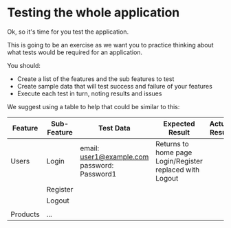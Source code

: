 

# Testing the whole application

Ok, so  it's time for you test the application.

This is going to be an exercise as we want you to practice thinking about what tests would be required for an application.

You should:
- Create a list of the features and the sub features to test
- Create sample data that will test success and failure of your features
- Execute each test in turn, noting results and issues

We suggest using a table to help that could be similar to this:

| Feature  | Sub-Feature | Test Data                                       | Expected Result                                             | Actual Result | Notes |
| -------- | ----------- | ----------------------------------------------- | ----------------------------------------------------------- | ------------- | ----- |
| Users    | Login       | email: user1@example.com<br>password: Password1 | Returns to home page<br>Login/Register replaced with Logout |               |       |
|          | Register    |                                                 |                                                             |               |       |
|          | Logout      |                                                 |                                                             |               |       |
|          |             |                                                 |                                                             |               |       |
| Products | ...         |                                                 |                                                             |               |       |


